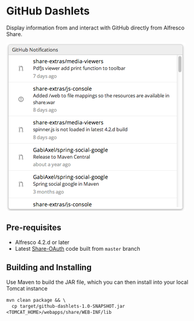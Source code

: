 GitHub Dashlets
===============

Display information from and interact with GitHub directly from Alfresco Share.

![GitHub Notifications Dashlet](screenshots/notifications-dashlet.png)

Pre-requisites
--------------

* Alfresco 4.2.d or later
* Latest [Share-OAuth](https://github.com/share-extras/share-oauth) code built from `master` branch

Building and Installing
-----------------------

Use Maven to build the JAR file, which you can then install into your local Tomcat instance

    mvn clean package && \
      cp target/github-dashlets-1.0-SNAPSHOT.jar <TOMCAT_HOME>/webapps/share/WEB-INF/lib
